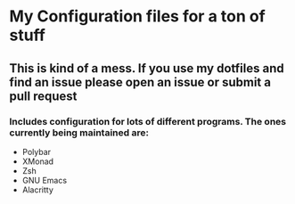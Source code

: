 # My Configuration files for a ton of stuff

## This is kind of a mess. If you use my dotfiles and find an issue please open an issue or submit a pull request

### Includes configuration for lots of different programs. The ones currently being maintained are:
 - Polybar
 - XMonad
 - Zsh
 - GNU Emacs
 - Alacritty
